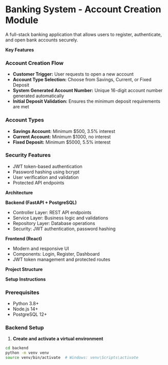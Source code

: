 <!-- # HCL_Hackathon - SmartBank - Account Creation
SmartBank - Modular Banking Backend System with secure account creation, authentication, and user management.

## Table of Contents
1. [Overview](#overview)
2. [Architecture](#architecture)
3. [Project Structure](#project-structure)
4. [Setup Instructions](#setup-instructions)
5. [Security Features](#security-features)
6. [API Endpoints](#api-endpoints)
7. [Features](#features)
8. [Database Schema](#database-schema)

## Overview
This backend service allows customers to request new bank accounts.  
The flow:
1. Customer chooses account type (Savings, Current, FD)  
2. System generates a unique account number  
3. Customer makes an initial deposit

## Architecture

### Backend (FastAPI + PostgreSQL)
- Controller Layer: REST API endpoints
- Service Layer: Business logic and validations
- Repository Layer: Database operations
- Security: JWT authentication, password hashing with bcrypt

### Frontend (React)
- Modern UI with responsive design
- Login, Register, and Dashboard components
- JWT token management
- Protected routes

## Project Structure
HCL_Hackathon/
├── backend/
│ ├── app/
│ │ ├── main.py
│ │ ├── config.py
│ │ ├── database.py
│ │ ├── models/
│ │ ├── controllers/
│ │ └── services/
│ ├── requirements.txt
│ └── .env
├── frontend/
│ ├── src/
│ │ ├── components/
│ │ ├── services/
│ │ └── utils/
│ ├── package.json
│ └── .env
└── README.md


## Setup Instructions

### Prerequisites
- Python 3.8+
- Node.js 14+
- PostgreSQL 12+

### Backend Setup
cd backend
python -m venv venv
source venv/bin/activate  # Windows: venv\Scripts\activate
pip install -r requirements.txt

## Security Features

- Passwords hashed with bcrypt
- JWT-based authentication
- Protected routes

## API Endpoints

### Register User
POST /api/auth/register
Body:
{
"email": "user@example.com",
"password": "Password123!",
"full_name": "John Doe"
}

### Login User
POST /api/auth/login
Body:
{
"username": "user@example.com",
"password": "Password123!"
}

### Get Current User (Protected)
GET /api/auth/me
Headers: Authorization: Bearer <token>

## Features

### Backend
- User registration with validation
- Secure password hashing (bcrypt)
- JWT token generation
- User authentication
- Protected endpoints
- Duplicate email prevention
- Error handling

### Frontend
- Responsive UI
- Login & registration forms with validation
- Dashboard displaying user info
- JWT token management
- Protected routes
- Error notifications & loading states


##  Database_Scehma

**Users Table:**
- id
- email
- full_name
- hashed_password
- is_active
- created_at
- updated_at







 -->


# Banking System - Account Creation Module
A full-stack banking application that allows users to register, authenticate, and open bank accounts securely.

**Key Features**

### Account Creation Flow
- **Customer Trigger:** User requests to open a new account  
- **Account Type Selection:** Choose from Savings, Current, or Fixed Deposit  
- **System Generated Account Number:** Unique 16-digit account number generated automatically  
- **Initial Deposit Validation:** Ensures the minimum deposit requirements are met  

### Account Types
- **Savings Account:** Minimum $500, 3.5% interest  
- **Current Account:** Minimum $1000, no interest  
- **Fixed Deposit:** Minimum $5000, 5.5% interest  

### Security Features
- JWT token-based authentication  
- Password hashing using bcrypt  
- User verification and validation  
- Protected API endpoints  

**Architecture**

**Backend (FastAPI + PostgreSQL)**
- Controller Layer: REST API endpoints  
- Service Layer: Business logic and validations  
- Repository Layer: Database operations  
- Security: JWT authentication, password hashing  

**Frontend (React)**
- Modern and responsive UI  
- Components: Login, Register, Dashboard  
- JWT token management and protected routes  

**Project Structure**


**Setup Instructions**

### Prerequisites
- Python 3.8+  
- Node.js 14+  
- PostgreSQL 12+  

### Backend Setup
1. **Create and activate a virtual environment**
```bash
cd backend
python -m venv venv
source venv/bin/activate  # Windows: venv\Scripts\activate




